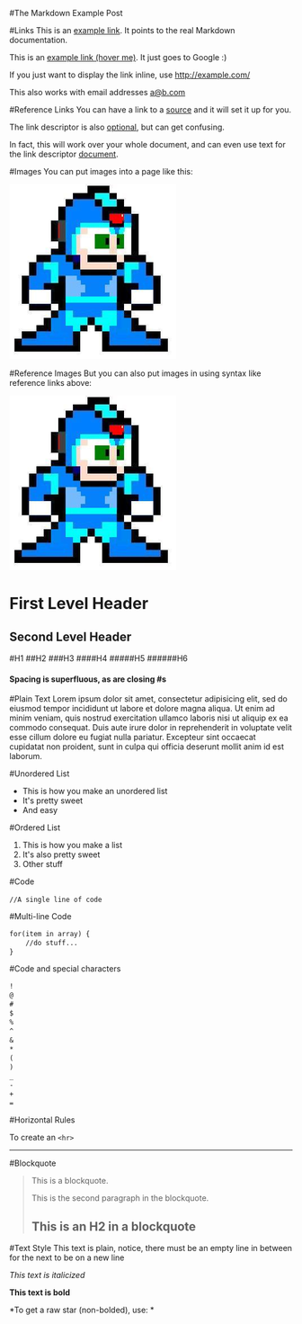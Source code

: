 #The Markdown Example Post


#Links
This is an [example link](http://http://daringfireball.net/projects/markdown/basics). It points to the real Markdown documentation.

This is an [example link (hover me)](http://example.com/ "With a hover Title"). It just goes to Google :)

If you just want to display the link inline, use <http://example.com/>

This also works with email addresses <a@b.com>


#Reference Links
You can have a link to a [source][1] and it will set it up for you.

The link descriptor is also [optional][], but can get confusing.

In fact, this will work over your whole document, and can even use text for the link descriptor [document][link3].

[1]: http://google.com/			"Google 1"
[optional]: http://google.com/	"Google 2"
[link3]: http://google.com/		"Google 3"


#Images
You can put images into a page like this:

![Mega Man](/assets/2014-08-01/megaman.jpg "Mega Man")

#Reference Images
But you can also put images in using syntax like reference links above:

![Mega Man][img1]

[img1]: /assets/2014-08-01/megaman.jpg "Mega Man"


First Level Header
==================


Second Level Header
-------------------

#H1
##H2
###H3
####H4
#####H5
######H6

####             Spacing is superfluous, as are closing \#s #


#Plain Text
Lorem ipsum dolor sit amet, consectetur adipisicing elit, sed do eiusmod tempor incididunt ut labore et dolore magna aliqua. Ut enim ad minim veniam, quis nostrud exercitation ullamco laboris nisi ut aliquip ex ea commodo consequat. Duis aute irure dolor in reprehenderit in voluptate velit esse cillum dolore eu fugiat nulla pariatur. Excepteur sint occaecat cupidatat non proident, sunt in culpa qui officia deserunt mollit anim id est laborum.


#Unordered List
- This is how you make an unordered list
- It's pretty sweet
- And easy


#Ordered List
1. This is how you make a list
2. It's also pretty sweet
3. Other stuff


#Code

`//A single line of code`

#Multi-line Code
```
for(item in array) {
	//do stuff...
}
```

#Code and special characters
```
!
@
#
$
%
^
&
*
(
)
_
-
+
=
```

#Horizontal Rules

To create an `<hr>`

---


#Blockquote
> This is a blockquote.
> 
> This is the second paragraph in the blockquote.
>
> ## This is an H2 in a blockquote


#Text Style
This text is plain, notice, there must be an empty line in between for the next to be on a new line

*This text is italicized*

**This text is bold**

\*To get a raw star (non-bolded), use: \*
